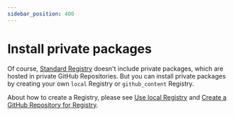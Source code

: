 ```yaml
---
sidebar_position: 400
---
```


# Install private packages

Of course, [Standard Registry](https://github.com/aquaproj/aqua-registry) doesn't include private packages, which are hosted in private GitHub Repositories.
But you can install private packages by creating your own `local` Registry or `github_content` Registry.

About how to create a Registry, please see [Use local Registry](/docs/develop-registry/add-registry#use-local-registry) and [Create a GitHub Repository for Registry](/docs/develop-registry/add-registry#create-a-github-repository-for-registry).
